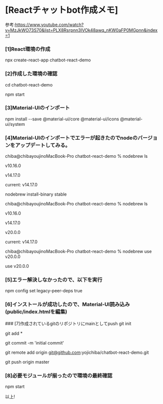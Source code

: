 # [Reactチャットbot作成メモ]
参考:https://www.youtube.com/watch?v=MzJkWO73S70&list=PLX8Rsrpnn3IVOk48awq_nKW0aFP0MGpnn&index=1
### [1]React環境の作成
npx create-react-app chatbot-react-demo
### [2]作成した環境の確認
cd chatbot-react-demo

npm start
### [3]Material-UIのインポート
npm install --save @material-ui/core @material-ui/icons @material-ui/system
### [4]Material-UIのインポートでエラーが起きたのでnodeのバージョンをアップデートしてみる。
chiba@chibayoujinoMacBook-Pro chatbot-react-demo % nodebrew ls

v10.16.0

v14.17.0

current: v14.17.0

nodebrew install-binary stable

chiba@chibayoujinoMacBook-Pro chatbot-react-demo % nodebrew ls

v10.16.0

v14.17.0

v20.0.0

current: v14.17.0

chiba@chibayoujinoMacBook-Pro chatbot-react-demo % nodebrew use v20.0.0          

use v20.0.0
### [5]エラー解決しなかったので、以下を実行
npm config set legacy-peer-deps true

### [6]インストールが成功したので、Material-UI読み込み(public/index.htmlを編集)
<link rel="stylesheet" href="https://fonts.googleapis.com/css?family=Roboto:300,400,500,700&display=swap" />

<link rel="stylesheet" href="https://fonts.googleapis.com/icon?family=Material+Icons" />
### [7]作成されているgitのリポジトリにmainとしてpush
git init

git add *

git commit -m 'initial commit'

git remote add origin git@github.com:yojichiba/chatbot-react-demo.git

git push origin master
### [8]必要モジュールが揃ったので環境の最終確認
npm start

以上!